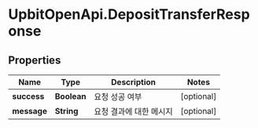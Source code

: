 # UpbitOpenApi.DepositTransferResponse

## Properties
Name | Type | Description | Notes
------------ | ------------- | ------------- | -------------
**success** | **Boolean** | 요청 성공 여부 | [optional] 
**message** | **String** | 요청 결과에 대한 메시지 | [optional] 


